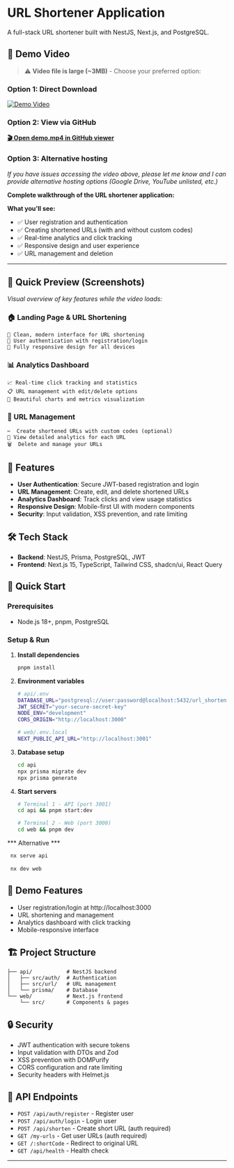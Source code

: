 # URL Shortener Application

A full-stack URL shortener built with NestJS, Next.js, and PostgreSQL.

## 🎥 Demo Video

> ⚠️ **Video file is large (~3MB)** - Choose your preferred option:

### Option 1: Direct Download
[![Demo Video](https://img.shields.io/badge/📹_Download_Demo-Click_Here-red?style=for-the-badge&logo=download)](./demo.mp4)

### Option 2: View via GitHub
**[🎬 Open demo.mp4 in GitHub viewer](https://github.com/davaraqelyan/url-shortener/blob/main/demo.mp4)**

### Option 3: Alternative hosting
*If you have issues accessing the video above, please let me know and I can provide alternative hosting options (Google Drive, YouTube unlisted, etc.)*

**Complete walkthrough of the URL shortener application:**

**What you'll see:**

- ✅ User registration and authentication  
- ✅ Creating shortened URLs (with and without custom codes)
- ✅ Real-time analytics and click tracking
- ✅ Responsive design and user experience
- ✅ URL management and deletion

---

## 📸 Quick Preview (Screenshots)

*Visual overview of key features while the video loads:*

### 🏠 Landing Page & URL Shortening
```
🎯 Clean, modern interface for URL shortening
🔐 User authentication with registration/login
📱 Fully responsive design for all devices
```

### 📊 Analytics Dashboard  
```
📈 Real-time click tracking and statistics
📋 URL management with edit/delete options
🎨 Beautiful charts and metrics visualization
```

### 🔗 URL Management
```
✂️  Create shortened URLs with custom codes (optional)
👀 View detailed analytics for each URL
🗑️  Delete and manage your URLs
```

## 🚀 Features

- **User Authentication**: Secure JWT-based registration and login
- **URL Management**: Create, edit, and delete shortened URLs  
- **Analytics Dashboard**: Track clicks and view usage statistics
- **Responsive Design**: Mobile-first UI with modern components
- **Security**: Input validation, XSS prevention, and rate limiting

## 🛠️ Tech Stack

- **Backend**: NestJS, Prisma, PostgreSQL, JWT
- **Frontend**: Next.js 15, TypeScript, Tailwind CSS, shadcn/ui, React Query

## 🚀 Quick Start

### Prerequisites
- Node.js 18+, pnpm, PostgreSQL

### Setup & Run

1. **Install dependencies**
   ```bash
   pnpm install
   ```

2. **Environment variables**
   ```bash
   # api/.env
   DATABASE_URL="postgresql://user:password@localhost:5432/url_shortener"
   JWT_SECRET="your-secure-secret-key"
   NODE_ENV="development"
   CORS_ORIGIN="http://localhost:3000"
   
   # web/.env.local  
   NEXT_PUBLIC_API_URL="http://localhost:3001"
   ```

3. **Database setup**
   ```bash
   cd api
   npx prisma migrate dev
   npx prisma generate
   ```

4. **Start servers**
   ```bash
   # Terminal 1 - API (port 3001)
   cd api && pnpm start:dev
   
   # Terminal 2 - Web (port 3000)  
   cd web && pnpm dev
   ```
  *** Alternative ***
  ```bash
   nx serve api
   
   nx dev web
   ```

## 📱 Demo Features

- User registration/login at http://localhost:3000
- URL shortening and management
- Analytics dashboard with click tracking  
- Mobile-responsive interface

## 🏗️ Project Structure

```
├── api/           # NestJS backend
│   ├── src/auth/  # Authentication
│   ├── src/url/   # URL management
│   └── prisma/    # Database
└── web/           # Next.js frontend
    └── src/       # Components & pages
```

## 🔒 Security

- JWT authentication with secure tokens
- Input validation with DTOs and Zod
- XSS prevention with DOMPurify
- CORS configuration and rate limiting
- Security headers with Helmet.js

## 📝 API Endpoints

- `POST /api/auth/register` - Register user
- `POST /api/auth/login` - Login user  
- `POST /api/shorten` - Create short URL (auth required)
- `GET /my-urls` - Get user URLs (auth required)
- `GET /:shortCode` - Redirect to original URL
- `GET /api/health` - Health check

---

